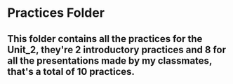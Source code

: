 # Practices Folder 

## This folder contains all the practices for the Unit_2, they're 2 introductory practices and 8 for all the presentations made by my classmates, that's a total of 10 practices.